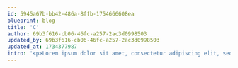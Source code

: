 ```yaml
---
id: 5945a67b-bb42-486a-8ffb-1754666608ea
blueprint: blog
title: 'C'
author: 69b3f616-cb06-46fc-a257-2ac3d0998503
updated_by: 69b3f616-cb06-46fc-a257-2ac3d0998503
updated_at: 1734377987
intro: '<p>Lorem ipsum dolor sit amet, consectetur adipiscing elit, sed do eiusmod tempor incididunt ut labore et dolore magna aliqua. Ut enim ad minim veniam, quis nostrud exercitation ullamco laboris nisi ut aliquip ex ea commodo consequat. Duis aute irure dolor in reprehenderit in voluptate velit esse cillum dolore eu fugiat nulla pariatur. Excepteur sint occaecat cupidatat non proident, sunt in culpa qui officia deserunt mollit anim id est laborum.</p>'
---
```

